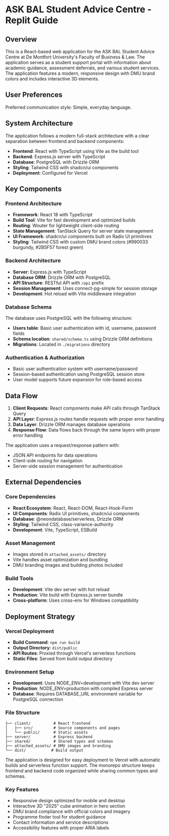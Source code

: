 # ASK BAL Student Advice Centre - Replit Guide

## Overview

This is a React-based web application for the ASK BAL Student Advice Centre at De Montfort University's Faculty of Business & Law. The application serves as a student support portal with information about academic guidance, assessment deferrals, and various student services. The application features a modern, responsive design with DMU brand colors and includes interactive 3D elements.

## User Preferences

Preferred communication style: Simple, everyday language.

## System Architecture

The application follows a modern full-stack architecture with a clear separation between frontend and backend components:

- **Frontend**: React with TypeScript using Vite as the build tool
- **Backend**: Express.js server with TypeScript
- **Database**: PostgreSQL with Drizzle ORM
- **Styling**: Tailwind CSS with shadcn/ui components
- **Deployment**: Configured for Vercel

## Key Components

### Frontend Architecture
- **Framework**: React 18 with TypeScript
- **Build Tool**: Vite for fast development and optimized builds
- **Routing**: Wouter for lightweight client-side routing
- **State Management**: TanStack Query for server state management
- **UI Framework**: shadcn/ui components built on Radix UI primitives
- **Styling**: Tailwind CSS with custom DMU brand colors (#990033 burgundy, #2B5F57 forest green)

### Backend Architecture
- **Server**: Express.js with TypeScript
- **Database ORM**: Drizzle ORM with PostgreSQL
- **API Structure**: RESTful API with `/api` prefix
- **Session Management**: Uses connect-pg-simple for session storage
- **Development**: Hot reload with Vite middleware integration

### Database Schema
The database uses PostgreSQL with the following structure:
- **Users table**: Basic user authentication with id, username, password fields
- **Schema location**: `shared/schema.ts` using Drizzle ORM definitions
- **Migrations**: Located in `./migrations` directory

### Authentication & Authorization
- Basic user authentication system with username/password
- Session-based authentication using PostgreSQL session store
- User model supports future expansion for role-based access

## Data Flow

1. **Client Requests**: React components make API calls through TanStack Query
2. **API Layer**: Express.js routes handle requests with proper error handling
3. **Data Layer**: Drizzle ORM manages database operations
4. **Response Flow**: Data flows back through the same layers with proper error handling

The application uses a request/response pattern with:
- JSON API endpoints for data operations
- Client-side routing for navigation
- Server-side session management for authentication

## External Dependencies

### Core Dependencies
- **React Ecosystem**: React, React-DOM, React-Hook-Form
- **UI Components**: Radix UI primitives, shadcn/ui components
- **Database**: @neondatabase/serverless, Drizzle ORM
- **Styling**: Tailwind CSS, class-variance-authority
- **Development**: Vite, TypeScript, ESBuild

### Asset Management
- Images stored in `attached_assets/` directory
- Vite handles asset optimization and bundling
- DMU branding images and building photos included

### Build Tools
- **Development**: Vite dev server with hot reload
- **Production**: Vite build with Express.js server bundle
- **Cross-platform**: Uses cross-env for Windows compatibility

## Deployment Strategy

### Vercel Deployment
- **Build Command**: `npm run build`
- **Output Directory**: `dist/public`
- **API Routes**: Proxied through Vercel's serverless functions
- **Static Files**: Served from build output directory

### Environment Setup
- **Development**: Uses NODE_ENV=development with Vite dev server
- **Production**: NODE_ENV=production with compiled Express server
- **Database**: Requires DATABASE_URL environment variable for PostgreSQL connection

### File Structure
```
├── client/          # React frontend
│   ├── src/         # Source components and pages
│   └── public/      # Static assets
├── server/          # Express backend
├── shared/          # Shared types and schemas
├── attached_assets/ # DMU images and branding
└── dist/           # Build output
```

The application is designed for easy deployment to Vercel with automatic builds and serverless function support. The monorepo structure keeps frontend and backend code organized while sharing common types and schemas.

### Key Features
- Responsive design optimized for mobile and desktop
- Interactive 3D "2025" cube animation in hero section
- DMU brand compliance with official colors and imagery
- Programme finder tool for student guidance
- Contact information and service descriptions
- Accessibility features with proper ARIA labels